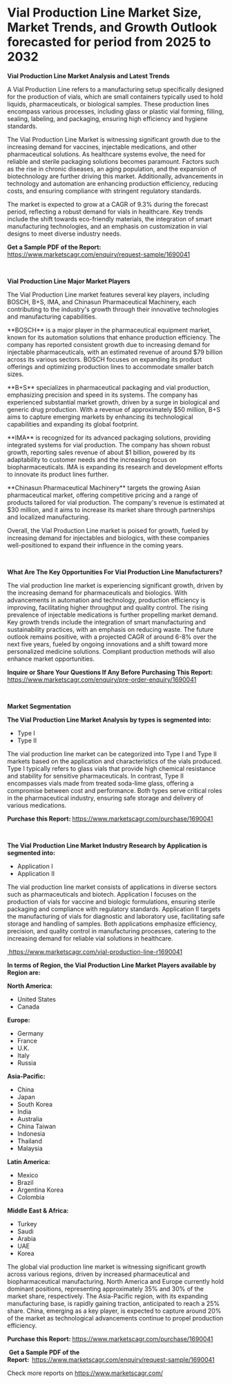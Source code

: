 <p><h1>Vial Production Line Market Size, Market Trends, and Growth Outlook forecasted for period from 2025 to 2032</h1></p><p><strong>Vial Production Line Market Analysis and Latest Trends</strong></p>
<p><p>A Vial Production Line refers to a manufacturing setup specifically designed for the production of vials, which are small containers typically used to hold liquids, pharmaceuticals, or biological samples. These production lines encompass various processes, including glass or plastic vial forming, filling, sealing, labeling, and packaging, ensuring high efficiency and hygiene standards.</p><p>The Vial Production Line Market is witnessing significant growth due to the increasing demand for vaccines, injectable medications, and other pharmaceutical solutions. As healthcare systems evolve, the need for reliable and sterile packaging solutions becomes paramount. Factors such as the rise in chronic diseases, an aging population, and the expansion of biotechnology are further driving this market. Additionally, advancements in technology and automation are enhancing production efficiency, reducing costs, and ensuring compliance with stringent regulatory standards.</p><p>The market is expected to grow at a CAGR of 9.3% during the forecast period, reflecting a robust demand for vials in healthcare. Key trends include the shift towards eco-friendly materials, the integration of smart manufacturing technologies, and an emphasis on customization in vial designs to meet diverse industry needs.</p></p>
<p><strong>Get a Sample PDF of the Report:&nbsp;</strong> <a href="https://www.marketscagr.com/enquiry/request-sample/1690041?utm_campaign=2804&utm_medium=2&utm_source=Github&utm_content=ia&utm_term=26032025&utm_id=vial-production-line">https://www.marketscagr.com/enquiry/request-sample/1690041</a></p>
<p>&nbsp;</p>
<p><strong>Vial Production Line Major Market Players</strong></p>
<p><p>The Vial Production Line market features several key players, including BOSCH, B+S, IMA, and Chinasun Pharmaceutical Machinery, each contributing to the industry's growth through their innovative technologies and manufacturing capabilities.</p><p>**BOSCH** is a major player in the pharmaceutical equipment market, known for its automation solutions that enhance production efficiency. The company has reported consistent growth due to increasing demand for injectable pharmaceuticals, with an estimated revenue of around $79 billion across its various sectors. BOSCH focuses on expanding its product offerings and optimizing production lines to accommodate smaller batch sizes.</p><p>**B+S** specializes in pharmaceutical packaging and vial production, emphasizing precision and speed in its systems. The company has experienced substantial market growth, driven by a surge in biological and generic drug production. With a revenue of approximately $50 million, B+S aims to capture emerging markets by enhancing its technological capabilities and expanding its global footprint.</p><p>**IMA** is recognized for its advanced packaging solutions, providing integrated systems for vial production. The company has shown robust growth, reporting sales revenue of about $1 billion, powered by its adaptability to customer needs and the increasing focus on biopharmaceuticals. IMA is expanding its research and development efforts to innovate its product lines further.</p><p>**Chinasun Pharmaceutical Machinery** targets the growing Asian pharmaceutical market, offering competitive pricing and a range of products tailored for vial production. The company's revenue is estimated at $30 million, and it aims to increase its market share through partnerships and localized manufacturing.</p><p>Overall, the Vial Production Line market is poised for growth, fueled by increasing demand for injectables and biologics, with these companies well-positioned to expand their influence in the coming years.</p></p>
<p>&nbsp;</p>
<p><strong>What Are The Key Opportunities For Vial Production Line Manufacturers?</strong></p>
<p><p>The vial production line market is experiencing significant growth, driven by the increasing demand for pharmaceuticals and biologics. With advancements in automation and technology, production efficiency is improving, facilitating higher throughput and quality control. The rising prevalence of injectable medications is further propelling market demand. Key growth trends include the integration of smart manufacturing and sustainability practices, with an emphasis on reducing waste. The future outlook remains positive, with a projected CAGR of around 6-8% over the next five years, fueled by ongoing innovations and a shift toward more personalized medicine solutions. Compliant production methods will also enhance market opportunities.</p></p>
<p><strong>Inquire or Share Your Questions If Any Before Purchasing This Report:</strong> <a href="https://www.marketscagr.com/enquiry/pre-order-enquiry/1690041?utm_campaign=2804&utm_medium=2&utm_source=Github&utm_content=ia&utm_term=26032025&utm_id=vial-production-line">https://www.marketscagr.com/enquiry/pre-order-enquiry/1690041</a></p>
<p>&nbsp;</p>
<p><strong>Market Segmentation</strong></p>
<p><strong>The Vial Production Line Market Analysis by types is segmented into:</strong></p>
<p><ul><li>Type I</li><li>Type II</li></ul></p>
<p><p>The vial production line market can be categorized into Type I and Type II markets based on the application and characteristics of the vials produced. Type I typically refers to glass vials that provide high chemical resistance and stability for sensitive pharmaceuticals. In contrast, Type II encompasses vials made from treated soda-lime glass, offering a compromise between cost and performance. Both types serve critical roles in the pharmaceutical industry, ensuring safe storage and delivery of various medications.</p></p>
<p><strong>Purchase this Report:&nbsp;</strong><a href="https://www.marketscagr.com/purchase/1690041?utm_campaign=2804&utm_medium=2&utm_source=Github&utm_content=ia&utm_term=26032025&utm_id=vial-production-line">https://www.marketscagr.com/purchase/1690041</a></p>
<p>&nbsp;</p>
<p><strong>The Vial Production Line Market Industry Research by Application is segmented into:</strong></p>
<p><ul><li>Application I</li><li>Application II</li></ul></p>
<p><p>The vial production line market consists of applications in diverse sectors such as pharmaceuticals and biotech. Application I focuses on the production of vials for vaccine and biologic formulations, ensuring sterile packaging and compliance with regulatory standards. Application II targets the manufacturing of vials for diagnostic and laboratory use, facilitating safe storage and handling of samples. Both applications emphasize efficiency, precision, and quality control in manufacturing processes, catering to the increasing demand for reliable vial solutions in healthcare.</p></p>
<p><a href="https://www.marketscagr.com/vial-production-line-r1690041?utm_campaign=2804&utm_medium=2&utm_source=Github&utm_content=ia&utm_term=26032025&utm_id=vial-production-line">&nbsp;https://www.marketscagr.com/vial-production-line-r1690041</a></p>
<p><strong>In terms of Region, the Vial Production Line Market Players available by Region are:</strong></p>
<p>
    <p> <strong> North America: </strong>
        <ul>
            <li>United States</li>
            <li>Canada</li>
        </ul>
        </p> 
    <p> <strong> Europe: </strong>
        <ul>
            <li>Germany</li>
            <li>France</li>
            <li>U.K.</li>
            <li>Italy</li>
            <li>Russia</li>
        </ul>
        </p> 
    <p> <strong> Asia-Pacific: </strong>
        <ul>
            <li>China</li>
            <li>Japan</li>
            <li>South Korea</li>
            <li>India</li>
            <li>Australia</li>
            <li>China Taiwan</li>
            <li>Indonesia</li>
            <li>Thailand</li>
            <li>Malaysia</li>
        </ul>
        </p> 
    <p> <strong> Latin America: </strong>
        <ul>
            <li>Mexico</li>
            <li>Brazil</li>
            <li>Argentina Korea</li>
            <li>Colombia</li>
        </ul>
        </p> 
    <p> <strong> Middle East & Africa: </strong>
        <ul>
            <li>Turkey</li>
            <li>Saudi</li>
            <li>Arabia</li>
            <li>UAE</li>
            <li>Korea</li>
        </ul>
    </p>
    </p>
<p><p>The global vial production line market is witnessing significant growth across various regions, driven by increased pharmaceutical and biopharmaceutical manufacturing. North America and Europe currently hold dominant positions, representing approximately 35% and 30% of the market share, respectively. The Asia-Pacific region, with its expanding manufacturing base, is rapidly gaining traction, anticipated to reach a 25% share. China, emerging as a key player, is expected to capture around 20% of the market as technological advancements continue to propel production efficiency.</p></p>
<p><strong>Purchase this Report: </strong><a href="https://www.marketscagr.com/purchase/1690041?utm_campaign=2804&utm_medium=2&utm_source=Github&utm_content=ia&utm_term=26032025&utm_id=vial-production-line">https://www.marketscagr.com/purchase/1690041</a></p>
<p>&nbsp;<strong>Get a Sample PDF of the Report:&nbsp;&nbsp;</strong><a href="https://www.marketscagr.com/enquiry/request-sample/1690041?utm_campaign=2804&utm_medium=2&utm_source=Github&utm_content=ia&utm_term=26032025&utm_id=vial-production-line">https://www.marketscagr.com/enquiry/request-sample/1690041</a></p>
<p><strong></strong></p>
<p>Check more reports on <a href="https://www.marketscagr.com/?utm_campaign=2804&utm_medium=2&utm_source=Github&utm_content=ia&utm_term=26032025&utm_id=vial-production-line">https://www.marketscagr.com/</a></p>